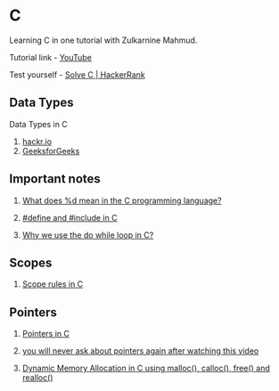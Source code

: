# C

Learning C in one tutorial with Zulkarnine Mahmud. 

Tutorial link - [YouTube](https://youtu.be/Bacf3wTY2EQ)

Test yourself - [Solve C | HackerRank](https://www.hackerrank.com/domains/c)

## Data Types

Data Types in C 
1. [hackr.io](https://hackr.io/blog/data-types-in-c)
2. [GeeksforGeeks](https://www.geeksforgeeks.org/data-types-in-c/)

## Important notes

1. [What does %d mean in the C programming language?](https://www.quora.com/What-does-d-mean-in-the-C-programming-language#:~:text=%25d%20is%20a%20format%20specifier%20for%20an%20integer%20value%20in%20decimals%20that%20is%20used%20in%20the%20formatted%20output%20function%20printf()%20to%20output%20any%20value%20of%20the%20type%20integer%20in%20decimals%20and%20used%20to%20take%20input%20of%20the%20type%20integer%20in%20decimals%20through%20scanf()%20function.)

2. [#define and #include in C](https://www.scaler.com/topics/c/define-and-include-in-c/#:~:text=What%20is%20%23define,getch()%2C%20etc.)

3. [Why we use the do while loop in C?](https://www.quora.com/Why-we-use-the-do-while-loop-in-C)

## Scopes

1. [Scope rules in C](https://www.geeksforgeeks.org/scope-rules-in-c/)

## Pointers

1. [Pointers in C](https://www.geeksforgeeks.org/c-pointers/)

2. [you will never ask about pointers again after watching this video](https://youtu.be/2ybLD6_2gKM)

3. [Dynamic Memory Allocation in C using malloc(), calloc(), free() and realloc()](https://www.geeksforgeeks.org/dynamic-memory-allocation-in-c-using-malloc-calloc-free-and-realloc/)
